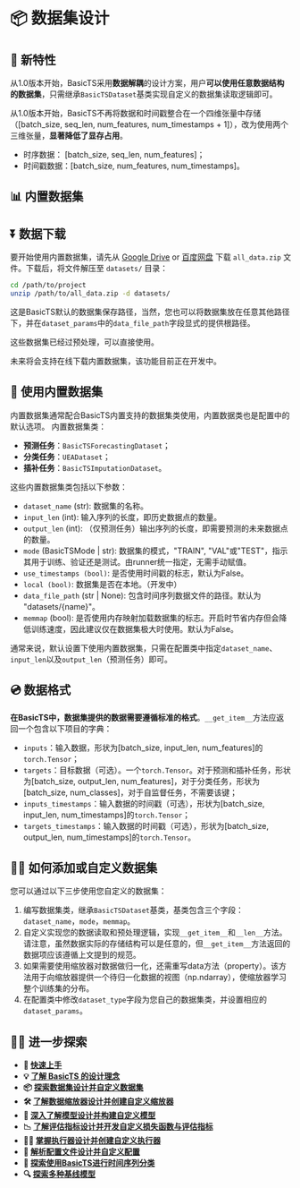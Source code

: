 # 📦 数据集设计

## 🎸 新特性

从1.0版本开始，BasicTS采用**数据解耦**的设计方案，用户**可以使用任意数据结构的数据集**，只需继承`BasicTSDataset`基类实现自定义的数据集读取逻辑即可。

从1.0版本开始，BasicTS不再将数据和时间戳整合在一个四维张量中存储（\[batch_size, seq_len, num_features, num_timestamps + 1\]），改为使用两个三维张量，**显著降低了显存占用**。
- 时序数据： \[batch_size, seq_len, num_features\]；
- 时间戳数据：\[batch_size, num_features, num_timestamps\]。

## 📊 内置数据集

## ⏬ 数据下载

要开始使用内置数据集，请先从 [Google Drive](https://drive.google.com/file/d/1m8jh1z4VNMgQ49DRwywyvYYgs3G5WBsB/view?usp=sharing) or [百度网盘](https://pan.baidu.com/s/1UcZCCKPCeS7mHSnCO4-COA?pwd=j9ev) 下载 `all_data.zip` 文件。下载后，将文件解压至 `datasets/` 目录：

```bash
cd /path/to/project
unzip /path/to/all_data.zip -d datasets/
```

这是BasicTS默认的数据集保存路径，当然，您也可以将数据集放在任意其他路径下，并在`dataset_params`中的`data_file_path`字段显式的提供根路径。

这些数据集已经过预处理，可以直接使用。

未来将会支持在线下载内置数据集，该功能目前正在开发中。

## 🔬 使用内置数据集

内置数据集通常配合BasicTS内置支持的数据集类使用，内置数据类也是配置中的默认选项。
内置数据集类：
- **预测任务**：`BasicTSForecastingDataset`；
- **分类任务**：`UEADataset`；
- **插补任务**：`BasicTSImputationDataset`。

这些内置数据集类包括以下参数：
- `dataset_name` (str): 数据集的名称。
- `input_len` (int): 输入序列的长度，即历史数据点的数量。
- `output_len` (int): （仅预测任务）输出序列的长度，即需要预测的未来数据点的数量。
- `mode` (BasicTSMode | str): 数据集的模式，"TRAIN", "VAL"或"TEST"，指示其用于训练、验证还是测试。由runner统一指定，无需手动赋值。
- `use_timestamps (bool)`: 是否使用时间戳的标志，默认为False。
- `local (bool)`: 数据集是否在本地。（开发中）
- `data_file_path` (str | None): 包含时间序列数据文件的路径。默认为 "datasets/{name}"。
- `memmap` (bool): 是否使用内存映射加载数据集的标志。开启时节省内存但会降低训练速度，因此建议仅在数据集极大时使用。默认为False。

通常来说，默认设置下使用内置数据集，只需在配置类中指定`dataset_name`、`input_len`以及`output_len`（预测任务）即可。

## 💿 数据格式

**在BasicTS中，数据集提供的数据需要遵循标准的格式**。`__get_item__`方法应返回一个包含以下项目的字典：
- `inputs`：输入数据，形状为\[batch_size, input_len, num_features\]的`torch.Tensor`；
- `targets`：目标数据（可选）。一个`torch.Tensor`。对于预测和插补任务，形状为\[batch_size, output_len, num_features\]，对于分类任务，形状为\[batch_size, num_classes\]，对于自监督任务，不需要该键；
- `inputs_timestamps`：输入数据的时间戳（可选），形状为\[batch_size, input_len, num_timestamps\]的`torch.Tensor`；
- `targets_timestamps`：输入数据的时间戳（可选），形状为\[batch_size, output_len, num_timestamps\]的`torch.Tensor`。

## 🧑‍🍳 如何添加或自定义数据集

您可以通过以下三步使用您自定义的数据集：
1. 编写数据集类，继承`BasicTSDataset`基类，基类包含三个字段：`dataset_name`，`mode`，`memmap`。
2. 自定义实现您的数据读取和预处理逻辑，实现`__get_item__`和`__len__`方法。请注意，虽然数据实际的存储结构可以是任意的，但`__get_item__`方法返回的数据项应该遵循上文提到的规范。
3. 如果需要使用缩放器对数据做归一化，还需重写data方法（property）。该方法用于向缩放器提供一个待归一化数据的视图（np.ndarray），使缩放器学习整个训练集的分布。
4. 在配置类中修改`dataset_type`字段为您自己的数据集类，并设置相应的`dataset_params`。

## 🧑‍💻 进一步探索

- **🎉 [快速上手](./getting_started_cn.md)**
- **💡 [了解 BasicTS 的设计理念](./overall_design_cn.md)**
- **📦 [探索数据集设计并自定义数据集](./dataset_design_cn.md)**
- **🛠️ [了解数据缩放器设计并创建自定义缩放器](./scaler_design_cn.md)**
- **🧠 [深入了解模型设计并构建自定义模型](./model_design_cn.md)**
- **📉 [了解评估指标设计并开发自定义损失函数与评估指标](./metrics_design_cn.md)**
- **🏃‍♂️ [掌握执行器设计并创建自定义执行器](runner_and_pipeline_cn.md)**
- **📜 [解析配置文件设计并自定义配置](./config_design_cn.md)**
- **🎯 [探索使用BasicTS进行时间序列分类](./time_series_classification_cn.md)**
- **🔍 [探索多种基线模型](../baselines/)**
